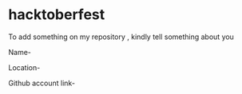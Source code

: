 # hacktoberfest
To add something on my repository , kindly tell something about you

Name-

Location-

Github account link-
